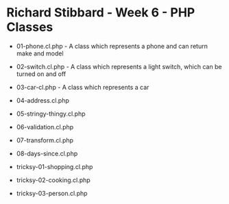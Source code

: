 # Richard Stibbard - Week 6 - PHP Classes

- 01-phone.cl.php - A class which represents a phone and can return make and model
- 02-switch.cl.php - A class which represents a light switch, which can be turned on and off
- 03-car-cl.php - A class which represents a car
- 04-address.cl.php
- 05-stringy-thingy.cl.php
- 06-validation.cl.php
- 07-transform.cl.php
- 08-days-since.cl.php

- tricksy-01-shopping.cl.php
- tricksy-02-cooking.cl.php
- tricksy-03-person.cl.php

